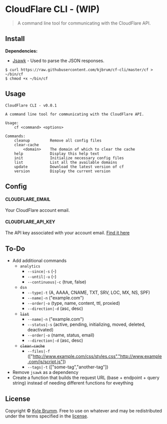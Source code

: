 # CloudFlare CLI - (WIP)

> A command line tool for communicating with the CloudFlare API.


## Install

__Dependencies:__

- [Jsawk](https://github.com/micha/jsawk) - Used to parse the JSON responses.

```
$ curl https://raw.githubusercontent.com/kjbrum/cf-cli/master/cf > ~/bin/cf
$ chmod +x ~/bin/cf
```


## Usage

```
CloudFlare CLI - v0.0.1

A command line tool for communicating with the CloudFlare API.

Usage:
    cf <command> <options>

Commands:
    cleanup         Remove all config files
    clear-cache
        <domain>    The domain of which to clear the cache
    help            Display this help text
    init            Initialize necessary config files
    list            List all the available domains
    update          Download the latest version of cf
    version         Display the current version
```


## Config

#### CLOUDFLARE_EMAIL

Your CloudFlare account email.

#### CLOUDFLARE_API_KEY

The API key associated with your account email. [Find it here](https://www.cloudflare.com/a/account/my-account)


## To-Do

- Add additional commands
    - `analytics`
        - `--since|-s` (-<num minutes or absolute timestamp>)
        - `--until|-u` (-<num minutes or absolute timestamp >)
        - `--continuous|-c` (true, false)
    - `dsn`
        - `--type|-t` (A, AAAA, CNAME, TXT, SRV, LOC, MX, NS, SPF)
        - `--name|-n` ("example.com")
        - `--order|-o` (type, name, content, ttl, proxied)
        - `--direction|-d` (asc, desc)
    - ~~`list`~~
        - `--name|-n` ("example.com")
        - `--status|-s` (active, pending, initializing, moved, deleted, deactivated)
        - `--order|-o` (name, status, email)
        - `--direction|-d` (asc, desc)
    - ~~`clear-cache`~~
        - `--files|-f` (["http://www.example.com/css/styles.css","http://www.example.com/js/script.js"])
        - `--tags|-t` (["some-tag","another-tag"])
- Remove `jsawk` as a dependency
- Create a function that builds the request URL (base + endpoint + query string) instead of needing different functions for eveything


## License

Copyright © [Kyle Brumm](http://kylebrumm.com). Free to use on whatever and may be redistributed under the terms specified in the [license](LICENSE.md).
